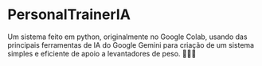 # PersonalTrainerIA
Um sistema feito em python, originalmente no Google Colab, usando das principais ferramentas de IA do Google Gemini para criação de um sistema simples e eficiente de apoio a levantadores de peso. 💪🏻🗿
